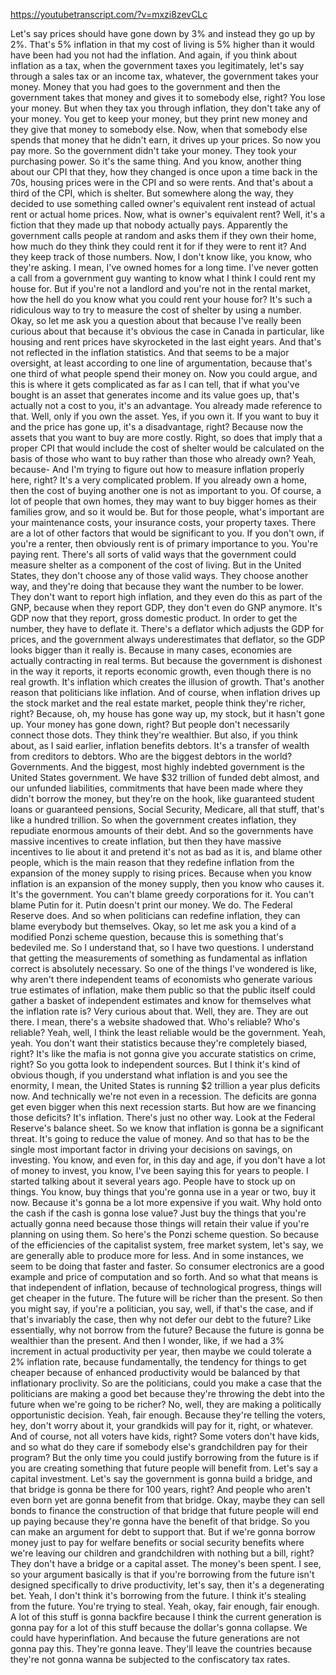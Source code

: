 https://youtubetranscript.com/?v=mxzi8zevCLc

 Let's say prices should have gone down by 3% and instead they go up by 2%. That's 5% inflation in that my cost of living is 5% higher than it would have been had you not had the inflation. And again, if you think about inflation as a tax, when the government taxes you legitimately, let's say through a sales tax or an income tax, whatever, the government takes your money. Money that you had goes to the government and then the government takes that money and gives it to somebody else, right? You lose your money. But when they tax you through inflation, they don't take any of your money. You get to keep your money, but they print new money and they give that money to somebody else. Now, when that somebody else spends that money that he didn't earn, it drives up your prices. So now you pay more. So the government didn't take your money. They took your purchasing power. So it's the same thing. And you know, another thing about our CPI that they, how they changed is once upon a time back in the 70s, housing prices were in the CPI and so were rents. And that's about a third of the CPI, which is shelter. But somewhere along the way, they decided to use something called owner's equivalent rent instead of actual rent or actual home prices. Now, what is owner's equivalent rent? Well, it's a fiction that they made up that nobody actually pays. Apparently the government calls people at random and asks them if they own their home, how much do they think they could rent it for if they were to rent it? And they keep track of those numbers. Now, I don't know like, you know, who they're asking. I mean, I've owned homes for a long time. I've never gotten a call from a government guy wanting to know what I think I could rent my house for. But if you're not a landlord and you're not in the rental market, how the hell do you know what you could rent your house for? It's such a ridiculous way to try to measure the cost of shelter by using a number. Okay, so let me ask you a question about that because I've really been curious about that because it's obvious the case in Canada in particular, like housing and rent prices have skyrocketed in the last eight years. And that's not reflected in the inflation statistics. And that seems to be a major oversight, at least according to one line of argumentation, because that's one third of what people spend their money on. Now you could argue, and this is where it gets complicated as far as I can tell, that if what you've bought is an asset that generates income and its value goes up, that's actually not a cost to you, it's an advantage. You already made reference to that. Well, only if you own the asset. Yes, if you own it. If you want to buy it and the price has gone up, it's a disadvantage, right? Because now the assets that you want to buy are more costly. Right, so does that imply that a proper CPI that would include the cost of shelter would be calculated on the basis of those who want to buy rather than those who already own? Yeah, because- And I'm trying to figure out how to measure inflation properly here, right? It's a very complicated problem. If you already own a home, then the cost of buying another one is not as important to you. Of course, a lot of people that own homes, they may want to buy bigger homes as their families grow, and so it would be. But for those people, what's important are your maintenance costs, your insurance costs, your property taxes. There are a lot of other factors that would be significant to you. If you don't own, if you're a renter, then obviously rent is of primary importance to you. You're paying rent. There's all sorts of valid ways that the government could measure shelter as a component of the cost of living. But in the United States, they don't choose any of those valid ways. They choose another way, and they're doing that because they want the number to be lower. They don't want to report high inflation, and they even do this as part of the GNP, because when they report GDP, they don't even do GNP anymore. It's GDP now that they report, gross domestic product. In order to get the number, they have to deflate it. There's a deflator which adjusts the GDP for prices, and the government always underestimates that deflator, so the GDP looks bigger than it really is. Because in many cases, economies are actually contracting in real terms. But because the government is dishonest in the way it reports, it reports economic growth, even though there is no real growth. It's inflation which creates the illusion of growth. That's another reason that politicians like inflation. And of course, when inflation drives up the stock market and the real estate market, people think they're richer, right? Because, oh, my house has gone way up, my stock, but it hasn't gone up. Your money has gone down, right? But people don't necessarily connect those dots. They think they're wealthier. But also, if you think about, as I said earlier, inflation benefits debtors. It's a transfer of wealth from creditors to debtors. Who are the biggest debtors in the world? Governments. And the biggest, most highly indebted government is the United States government. We have $32 trillion of funded debt almost, and our unfunded liabilities, commitments that have been made where they didn't borrow the money, but they're on the hook, like guaranteed student loans or guaranteed pensions, Social Security, Medicare, all that stuff, that's like a hundred trillion. So when the government creates inflation, they repudiate enormous amounts of their debt. And so the governments have massive incentives to create inflation, but then they have massive incentives to lie about it and pretend it's not as bad as it is, and blame other people, which is the main reason that they redefine inflation from the expansion of the money supply to rising prices. Because when you know inflation is an expansion of the money supply, then you know who causes it. It's the government. You can't blame greedy corporations for it. You can't blame Putin for it. Putin doesn't print our money. We do. The Federal Reserve does. And so when politicians can redefine inflation, they can blame everybody but themselves. Okay, so let me ask you a kind of a modified Ponzi scheme question, because this is something that's bedeviled me. So I understand that, so I have two questions. I understand that getting the measurements of something as fundamental as inflation correct is absolutely necessary. So one of the things I've wondered is like, why aren't there independent teams of economists who generate various true estimates of inflation, make them public so that the public itself could gather a basket of independent estimates and know for themselves what the inflation rate is? Very curious about that. Well, they are. They are out there. I mean, there's a website shadowed that. Who's reliable? Who's reliable? Yeah, well, I think the least reliable would be the government. Yeah, yeah. You don't want their statistics because they're completely biased, right? It's like the mafia is not gonna give you accurate statistics on crime, right? So you gotta look to independent sources. But I think it's kind of obvious though, if you understand what inflation is and you see the enormity, I mean, the United States is running $2 trillion a year plus deficits now. And technically we're not even in a recession. The deficits are gonna get even bigger when this next recession starts. But how are we financing those deficits? It's inflation. There's just no other way. Look at the Federal Reserve's balance sheet. So we know that inflation is gonna be a significant threat. It's going to reduce the value of money. And so that has to be the single most important factor in driving your decisions on savings, on investing. You know, and even for, in this day and age, if you don't have a lot of money to invest, you know, I've been saying this for years to people. I started talking about it several years ago. People have to stock up on things. You know, buy things that you're gonna use in a year or two, buy it now. Because it's gonna be a lot more expensive if you wait. Why hold onto the cash if the cash is gonna lose value? Just buy the things that you're actually gonna need because those things will retain their value if you're planning on using them. So here's the Ponzi scheme question. So because of the efficiencies of the capitalist system, free market system, let's say, we are generally able to produce more for less. And in some instances, we seem to be doing that faster and faster. So consumer electronics are a good example and price of computation and so forth. And so what that means is that independent of inflation, because of technological progress, things will get cheaper in the future. The future will be richer than the present. So then you might say, if you're a politician, you say, well, if that's the case, and if that's invariably the case, then why not defer our debt to the future? Like essentially, why not borrow from the future? Because the future is gonna be wealthier than the present. And then I wonder, like, if we had a 3% increment in actual productivity per year, then maybe we could tolerate a 2% inflation rate, because fundamentally, the tendency for things to get cheaper because of enhanced productivity would be balanced by that inflationary proclivity. So are the politicians, could you make a case that the politicians are making a good bet because they're throwing the debt into the future when we're going to be richer? No, well, they are making a politically opportunistic decision. Yeah, fair enough. Because they're telling the voters, hey, don't worry about it, your grandkids will pay for it, right, or whatever. And of course, not all voters have kids, right? Some voters don't have kids, and so what do they care if somebody else's grandchildren pay for their program? But the only time you could justify borrowing from the future is if you are creating something that future people will benefit from. Let's say a capital investment. Let's say the government is gonna build a bridge, and that bridge is gonna be there for 100 years, right? And people who aren't even born yet are gonna benefit from that bridge. Okay, maybe they can sell bonds to finance the construction of that bridge that future people will end up paying because they're gonna have the benefit of that bridge. So you can make an argument for debt to support that. But if we're gonna borrow money just to pay for welfare benefits or social security benefits where we're leaving our children and grandchildren with nothing but a bill, right? They don't have a bridge or a capital asset. The money's been spent. I see, so your argument basically is that if you're borrowing from the future isn't designed specifically to drive productivity, let's say, then it's a degenerating bet. Yeah, I don't think it's borrowing from the future. I think it's stealing from the future. You're trying to steal. Yeah, okay, fair enough, fair enough. A lot of this stuff is gonna backfire because I think the current generation is gonna pay for a lot of this stuff because the dollar's gonna collapse. We could have hyperinflation. And because the future generations are not gonna pay this. They're gonna leave. They'll leave the countries because they're not gonna wanna be subjected to the confiscatory tax rates.
